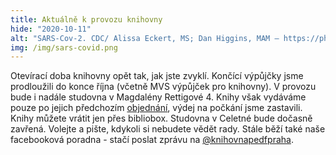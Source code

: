 ```yaml
---
title: Aktuálně k provozu knihovny
hide: "2020-10-11"
alt: "SARS-Cov-2. CDC/ Alissa Eckert, MS; Dan Higgins, MAM – https://phil.cdc.gov/Details.aspx?pid=23312 "
img: /img/sars-covid.png
---
```


Otevírací doba knihovny opět tak, jak jste zvyklí. Končící výpůjčky jsme prodloužili
do konce října (včetně MVS výpůjček pro knihovny). V provozu bude i nadále studovna v Magdalény Rettigové 4. Knihy
však vydáváme pouze po jejich předchozím [objednání](online_objednani.html), výdej na počkání jsme
zastavili. Knihy můžete vrátit jen přes bibliobox. Studovna v Celetné bude
dočasně zavřená. Volejte a pište, kdykoli si nebudete vědět rady. Stále běží
také naše facebooková poradna - stačí poslat zprávu na [@knihovnapedfpraha](https://www.facebook.com/knihovnapedfpraha).

